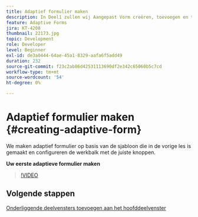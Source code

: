 ```yaml
---
title: Adaptief formulier maken
description: In Deel1 zullen wij Aangepast Vorm creëren, toevoegen en toolbar met aangewezen knopen vormen.
feature: Adaptive Forms
jira: KT-4208
thumbnail: 22173.jpg
topic: Development
role: Developer
level: Beginner
exl-id: de3a0444-64ae-45a1-8329-aafa6f5add49
duration: 232
source-git-commit: f23c2ab86d42531113690df2e342c65060b5c7cd
workflow-type: tm+mt
source-wordcount: '54'
ht-degree: 0%

---
```


# Adaptief formulier maken {#creating-adaptive-form}

We maken adaptief formulier op basis van de sjabloon die in de vorige les is gemaakt en configureren de werkbalk met de juiste knoppen.

**Uw eerste adaptieve formulier maken**

>[!VIDEO](https://video.tv.adobe.com/v/22173?quality=12&learn=on)

## Volgende stappen

[Onderliggende deelvensters toevoegen aan het hoofddeelvenster](./configuring-root-panel-and-adding-child-panels.md)
